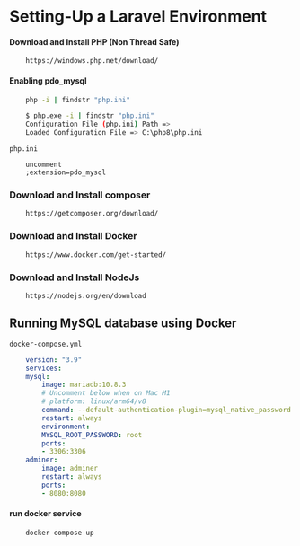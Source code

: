# Setting-Up a Laravel Environment
#### Download and Install PHP (Non Thread Safe)
```link
    https://windows.php.net/download/
```
#### Enabling pdo_mysql
```bash
    php -i | findstr "php.ini"
```
```bash
    $ php.exe -i | findstr "php.ini"
    Configuration File (php.ini) Path =>
    Loaded Configuration File => C:\php8\php.ini
```
`php.ini`
```comment
    uncomment
    ;extension=pdo_mysql
```
### Download and Install composer
```link
    https://getcomposer.org/download/
```

### Download and Install Docker
```link
    https://www.docker.com/get-started/
```

### Download and Install NodeJs
```link
    https://nodejs.org/en/download
```

## Running MySQL database using Docker
`docker-compose.yml`
```yml
    version: "3.9"
    services:
    mysql:
        image: mariadb:10.8.3
        # Uncomment below when on Mac M1
        # platform: linux/arm64/v8
        command: --default-authentication-plugin=mysql_native_password
        restart: always
        environment:
        MYSQL_ROOT_PASSWORD: root
        ports:
        - 3306:3306
    adminer:
        image: adminer
        restart: always
        ports:
        - 8080:8080

```
#### run docker service
```bash
    docker compose up
```